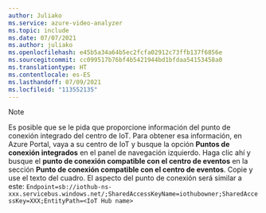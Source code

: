 ```yaml
---
author: Juliako
ms.service: azure-video-analyzer
ms.topic: include
ms.date: 07/07/2021
ms.author: juliako
ms.openlocfilehash: e45b5a34a64b5ec2fcfa02912c73ffb137f6856e
ms.sourcegitcommit: cc099517b76bf4b5421944bd1bfdaa54153458a0
ms.translationtype: HT
ms.contentlocale: es-ES
ms.lasthandoff: 07/09/2021
ms.locfileid: "113552135"
---
```

> [!NOTE]
> Es posible que se le pida que proporcione información del punto de conexión integrado del centro de IoT. Para obtener esa información, en Azure Portal, vaya a su centro de IoT y busque la opción **Puntos de conexión integrados** en el panel de navegación izquierdo. Haga clic ahí y busque el **punto de conexión compatible con el centro de eventos** en la sección **Punto de conexión compatible con el centro de eventos**. Copie y use el texto del cuadro. El aspecto del punto de conexión será similar a este: `Endpoint=sb://iothub-ns-xxx.servicebus.windows.net/;SharedAccessKeyName=iothubowner;SharedAccessKey=XXX;EntityPath=<IoT Hub name>`